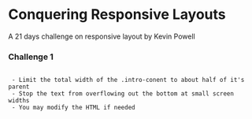 # Conquering Responsive Layouts

A 21 days challenge on responsive layout by Kevin Powell

### Challenge 1

```INSTRUCTIONS

 - Limit the total width of the .intro-conent to about half of it's parent
 - Stop the text from overflowing out the bottom at small screen widths
 - You may modify the HTML if needed

```
